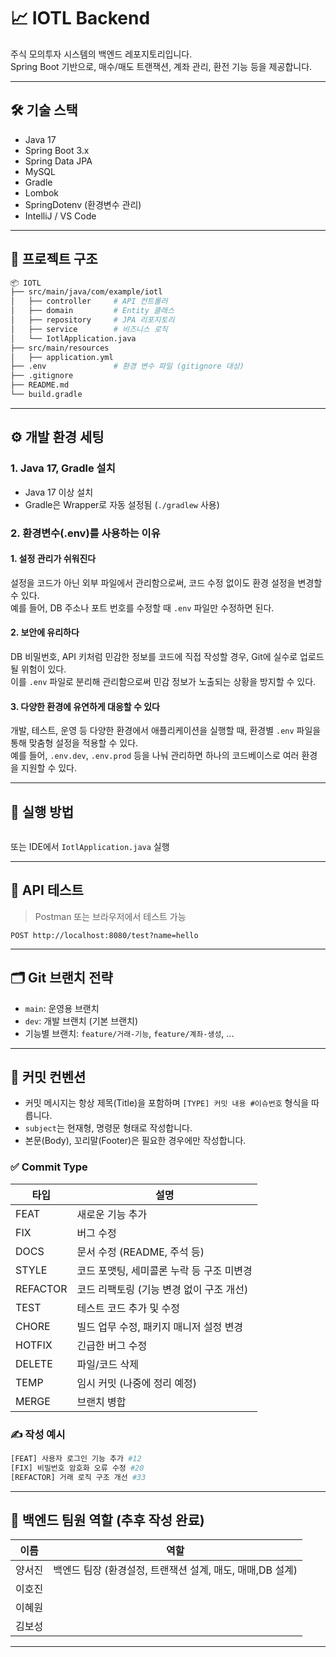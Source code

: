 # 📈 IOTL Backend

주식 모의투자 시스템의 백엔드 레포지토리입니다.  
Spring Boot 기반으로, 매수/매도 트랜잭션, 계좌 관리, 환전 기능 등을 제공합니다.

---

## 🛠️ 기술 스택

- Java 17
- Spring Boot 3.x
- Spring Data JPA
- MySQL
- Gradle
- Lombok
- SpringDotenv (환경변수 관리)
- IntelliJ / VS Code

---

## 📁 프로젝트 구조

```bash
📦 IOTL
├── src/main/java/com/example/iotl
│   ├── controller     # API 컨트롤러
│   ├── domain         # Entity 클래스
│   ├── repository     # JPA 리포지토리
│   ├── service        # 비즈니스 로직
│   └── IotlApplication.java
├── src/main/resources
│   ├── application.yml
├── .env               # 환경 변수 파일 (gitignore 대상)
├── .gitignore
├── README.md
└── build.gradle
```

---

## ⚙️ 개발 환경 세팅

### 1. Java 17, Gradle 설치

- Java 17 이상 설치
- Gradle은 Wrapper로 자동 설정됨 (`./gradlew` 사용)

### 2. 환경변수(.env)를 사용하는 이유

#### 1. 설정 관리가 쉬워진다

설정을 코드가 아닌 외부 파일에서 관리함으로써, 코드 수정 없이도 환경 설정을 변경할 수 있다.  
예를 들어, DB 주소나 포트 번호를 수정할 때 `.env` 파일만 수정하면 된다.

#### 2. 보안에 유리하다

DB 비밀번호, API 키처럼 민감한 정보를 코드에 직접 작성할 경우, Git에 실수로 업로드될 위험이 있다.  
이를 `.env` 파일로 분리해 관리함으로써 민감 정보가 노출되는 상황을 방지할 수 있다.

#### 3. 다양한 환경에 유연하게 대응할 수 있다

개발, 테스트, 운영 등 다양한 환경에서 애플리케이션을 실행할 때, 환경별 `.env` 파일을 통해 맞춤형 설정을 적용할 수 있다.  
예를 들어, `.env.dev`, `.env.prod` 등을 나눠 관리하면 하나의 코드베이스로 여러 환경을 지원할 수 있다.



---

## 🚀 실행 방법

```bash

```

또는 IDE에서 `IotlApplication.java` 실행

---

## 🧪 API 테스트

> Postman 또는 브라우저에서 테스트 가능

```http
POST http://localhost:8080/test?name=hello
```

---

## 🗂️ Git 브랜치 전략

- `main`: 운영용 브랜치
- `dev`: 개발 브랜치 (기본 브랜치)
- 기능별 브랜치: `feature/거래-기능`, `feature/계좌-생성`, ...

---

## 📝 커밋 컨벤션

- 커밋 메시지는 항상 제목(Title)을 포함하며 `[TYPE] 커밋 내용 #이슈번호` 형식을 따릅니다.
- `subject`는 현재형, 명령문 형태로 작성합니다.
- 본문(Body), 꼬리말(Footer)은 필요한 경우에만 작성합니다.

### ✅ Commit Type

| 타입      | 설명                                       |
|-----------|--------------------------------------------|
| FEAT      | 새로운 기능 추가                           |
| FIX       | 버그 수정                                  |
| DOCS      | 문서 수정 (README, 주석 등)                |
| STYLE     | 코드 포맷팅, 세미콜론 누락 등 구조 미변경  |
| REFACTOR  | 코드 리팩토링 (기능 변경 없이 구조 개선)   |
| TEST      | 테스트 코드 추가 및 수정                   |
| CHORE     | 빌드 업무 수정, 패키지 매니저 설정 변경    |
| HOTFIX    | 긴급한 버그 수정                           |
| DELETE    | 파일/코드 삭제                             |
| TEMP      | 임시 커밋 (나중에 정리 예정)               |
| MERGE     | 브랜치 병합                                |

### ✍ 작성 예시

```bash
[FEAT] 사용자 로그인 기능 추가 #12
[FIX] 비밀번호 암호화 오류 수정 #20
[REFACTOR] 거래 로직 구조 개선 #33
```

---

## 🙋 백엔드 팀원 역할 (추후 작성 완료)

| 이름  | 역할                                   |
|-----|--------------------------------------|
| 양서진 | 백엔드 팀장 (환경설정, 트랜잭션 설계, 매도, 매매,DB 설계) |
| 이호진 |                                      |
| 이혜원 |                                      |
| 김보성 |                                      |



---


